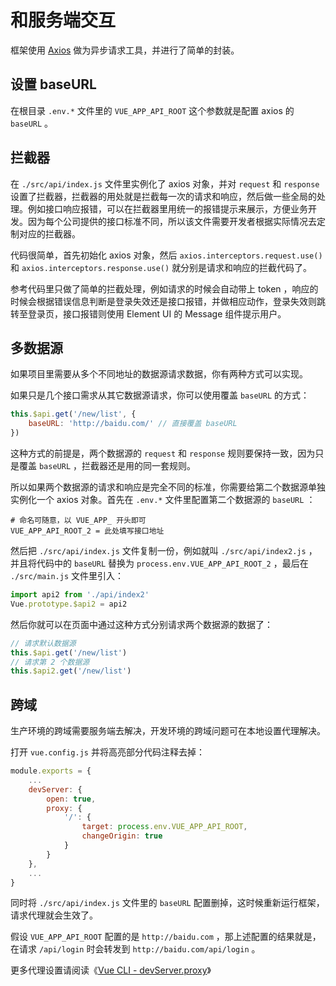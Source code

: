 # 和服务端交互

框架使用 [Axios](https://github.com/axios/axios) 做为异步请求工具，并进行了简单的封装。

## 设置 baseURL

在根目录 `.env.*` 文件里的 `VUE_APP_API_ROOT` 这个参数就是配置 axios 的 `baseURL` 。

## 拦截器

在 `./src/api/index.js` 文件里实例化了 axios 对象，并对 `request` 和 `response` 设置了拦截器，拦截器的用处就是拦截每一次的请求和响应，然后做一些全局的处理。例如接口响应报错，可以在拦截器里用统一的报错提示来展示，方便业务开发。因为每个公司提供的接口标准不同，所以该文件需要开发者根据实际情况去定制对应的拦截器。

代码很简单，首先初始化 axios 对象，然后 `axios.interceptors.request.use()` 和 `axios.interceptors.response.use()` 就分别是请求和响应的拦截代码了。

参考代码里只做了简单的拦截处理，例如请求的时候会自动带上 token ，响应的时候会根据错误信息判断是登录失效还是接口报错，并做相应动作，登录失效则跳转至登录页，接口报错则使用 Element UI 的 Message 组件提示用户。

## 多数据源

如果项目里需要从多个不同地址的数据源请求数据，你有两种方式可以实现。

如果只是几个接口需求从其它数据源请求，你可以使用覆盖 `baseURL` 的方式：

```js
this.$api.get('/new/list', {
    baseURL: 'http://baidu.com/' // 直接覆盖 baseURL
})
```

这种方式的前提是，两个数据源的 `request` 和 `response` 规则要保持一致，因为只是覆盖 `baseURL` ，拦截器还是用的同一套规则。

所以如果两个数据源的请求和响应是完全不同的标准，你需要给第二个数据源单独实例化一个 axios 对象。首先在 `.env.*` 文件里配置第二个数据源的 `baseURL` ：

```
# 命名可随意，以 VUE_APP_ 开头即可
VUE_APP_API_ROOT_2 = 此处填写接口地址
```

然后把 `./src/api/index.js` 文件复制一份，例如就叫 `./src/api/index2.js` ，并且将代码中的 `baseURL` 替换为 `process.env.VUE_APP_API_ROOT_2` ，最后在 `./src/main.js` 文件里引入：

```js
import api2 from './api/index2'
Vue.prototype.$api2 = api2
```

然后你就可以在页面中通过这种方式分别请求两个数据源的数据了：

```js
// 请求默认数据源
this.$api.get('/new/list')
// 请求第 2 个数据源
this.$api2.get('/new/list')
```

## 跨域

生产环境的跨域需要服务端去解决，开发环境的跨域问题可在本地设置代理解决。

打开 `vue.config.js` 并将高亮部分代码注释去掉：

```js {5-10}
module.exports = {
    ...
    devServer: {
        open: true,
        proxy: {
            '/': {
                target: process.env.VUE_APP_API_ROOT,
                changeOrigin: true
            }
        }
    },
    ...
}
```

同时将 `./src/api/index.js` 文件里的 `baseURL` 配置删掉，这时候重新运行框架，请求代理就会生效了。

假设 `VUE_APP_API_ROOT` 配置的是 `http://baidu.com` ，那上述配置的结果就是，在请求 `/api/login` 时会转发到 `http://baidu.com/api/login` 。

更多代理设置请阅读《[Vue CLI - devServer.proxy](https://cli.vuejs.org/zh/config/#devserver-proxy)》